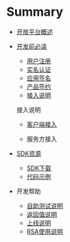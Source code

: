 # Summary

* [开放平台概述](README.md)
* [开发前必读](chapter1.md)
  * [用户注册](yonghuzhuce.md)
  * [实名认证](实名认证.md)
  * [应用签名](应用签名.md)
  * [产品签约](产品签约.md)
  * [接入说明](jierushuoming.md)

  接入说明
  * [客户端接入](客户端接入.md)

  * 服务方接入
* [SDK资源](sdkziyuan_md.md)
  * [SDK下载](sdkxiazai.md)
  * [代码示例](dai_ma_shi_li.md)
* 开发帮助
  * [自助测试说明](zi_zhu_ce_shi_shuo_ming.md)
  * [返回值说明](fan_hui_zhi_shuo_ming.md)
  * [上线说明](shang_xian_shuo_ming.md)
  * [RSA使用说明](rsashi_yong_shuo_ming.md)



